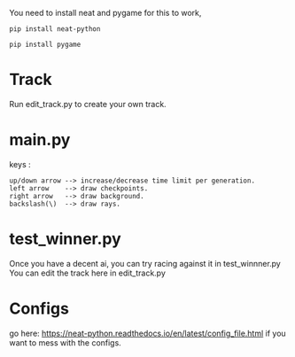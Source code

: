 You need to install neat and pygame for this to work,

```pip install neat-python```

```pip install pygame```

# Track

Run edit_track.py to create your own track.

# main.py

keys :

    up/down arrow --> increase/decrease time limit per generation.
    left arrow    --> draw checkpoints.
    right arrow   --> draw background.
    backslash(\)  --> draw rays.

# test_winner.py

Once you have a decent ai, you can try racing against it in test_winnner.py
You can edit the track here in edit_track.py 


# Configs

go here: https://neat-python.readthedocs.io/en/latest/config_file.html if you want to mess with the configs.
